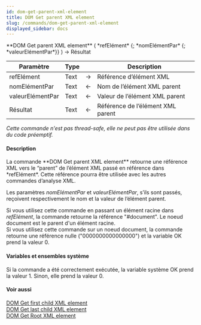 ```yaml
---
id: dom-get-parent-xml-element
title: DOM Get parent XML element
slug: /commands/dom-get-parent-xml-element
displayed_sidebar: docs
---
```


<!--REF #_command_.DOM Get parent XML element.Syntax-->**DOM Get parent XML element** ( *refElément* {; *nomElémentPar* {; *valeurElémentPar*}} ) -> Résultat<!-- END REF-->
<!--REF #_command_.DOM Get parent XML element.Params-->
| Paramètre | Type |  | Description |
| --- | --- | --- | --- |
| refElément | Text | &#8594;  | Référence d’élément XML |
| nomElémentPar | Text | &#8592; | Nom de l’élément XML parent |
| valeurElémentPar | Text | &#8592; | Valeur de l’élément XML parent |
| Résultat | Text | &#8592; | Référence de l’élément XML parent |

<!-- END REF-->

*Cette commande n'est pas thread-safe, elle ne peut pas être utilisée dans du code préemptif.*


#### Description 

<!--REF #_command_.DOM Get parent XML element.Summary-->La commande **DOM Get parent XML element** retourne une référence XML vers le “parent” de l’élément XML passé en référence dans *refElément*.<!-- END REF--> Cette référence pourra être utilisée avec les autres commandes d’analyse XML.

Les paramètres *nomElémentPar* et *valeurElémentPar*, s’ils sont passés, reçoivent respectivement le nom et la valeur de l’élément parent. 

Si vous utilisez cette commande en passant un élément racine dans *refElément*, la commande retourne la référence "#document". Le noeud document est le parent d'un élément racine.   
Si vous utilisez cette commande sur un noeud document, la commande retourne une référence nulle ("0000000000000000") et la variable OK prend la valeur 0\. 

#### Variables et ensembles système 

Si la commande a été correctement exécutée, la variable système OK prend la valeur 1\. Sinon, elle prend la valeur 0.

#### Voir aussi 

[DOM Get first child XML element](dom-get-first-child-xml-element.md)  
[DOM Get last child XML element](dom-get-last-child-xml-element.md)  
[DOM Get Root XML element](dom-get-root-xml-element.md)  